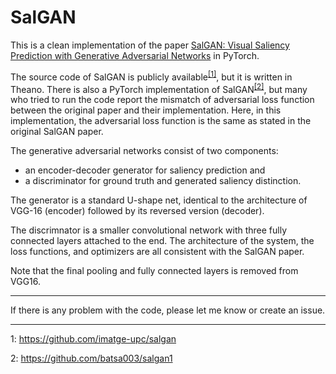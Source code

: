 # SalGAN

This is a clean implementation of the paper [SalGAN: Visual Saliency Prediction with Generative Adversarial Networks](https://arxiv.org/abs/1701.01081) in PyTorch. 

The  source  code  of  SalGAN  is  publicly  available<sup>[[1]](#SalGAN)</sup>,  but  it  is  written in Theano. There  is  also  a  PyTorch  implementation  of  SalGAN<sup>[[2]](#SalGAN_PyTorch)</sup>,  but many who tried to run the code report the mismatch of adversarial loss function between the original paper and their implementation. Here, in this implementation, the adversarial loss function is the same as stated in the original SalGAN paper.

The generative adversarial networks consist of two components:
- an encoder-decoder generator for saliency prediction and
- a discriminator for ground truth and generated saliency  distinction. 

The generator is a standard U-shape net, identical to the architecture of VGG-16 (encoder) followed by its reversed version (decoder).

The discrimnator is a smaller convolutional network with three fully connected layers attached to the end. The architecture of the system, the loss functions, and optimizers are all consistent with the SalGAN paper.

Note that the final pooling  and  fully  connected  layers  is  removed  from  VGG16. 

---

If there is any problem with the code, please let me know or create an issue. 

---

<a name="SalGAN">1</a>: https://github.com/imatge-upc/salgan

<a name="SalGAN_PyTorch">2</a>: https://github.com/batsa003/salgan1
